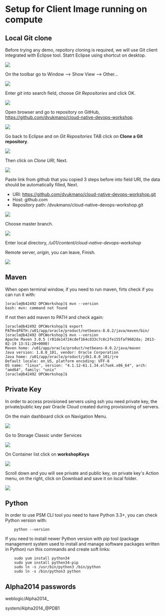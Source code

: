 # Setup for Client Image running on compute #

## Local Git clone ##
Before trying any demo, repoitory cloning is required, we will use Git client integrated with Eclipse tool. Statrt Eclipse using shortcut on desktop.

![](images/EnvSetup/git-eclipse-01.png)

On the toolbar go to Window --> Show View --> Other...

![](images/EnvSetup/git-eclipse-02.png)

Enter *git* into search field, choose *Git Repositories* and click OK.

![](images/EnvSetup/git-eclipse-03.png)

Open browser and go to repository on GitHub, https://github.com/dvukmano/cloud-native-devops-workshop. 

![](images/EnvSetup/git-eclipse-04.png)

Go back to Eclipse and on *Git Repositories* TAB click on **Clone a Git repository**.

![](images/EnvSetup/git-eclipse-05.png)

Then click on *Clone URI*, Next.

![](images/EnvSetup/git-eclipse-06.png)

Paste link from github that you copied 3 steps before into field URI, the data should be automatically filled, Next.
- URI: https://github.com/dvukmano/cloud-native-devops-workshop.git
- Host: github.com
- Repository path: /dvukmano/cloud-native-devops-workshop.git

![](images/EnvSetup/git-eclipse-07.png)

Choose master branch.

![](images/EnvSetup/git-eclipse-08.png)

Enter local directory, */u01/content/cloud-native-devops-workshop*

Remote server, *origin*, you can leave, Finish.

![](images/EnvSetup/git-eclipse-09.png)

## Maven  ##
When open terminal window, if you need to run maven, firts check if you can run it with:

    [oracle@b42492 OPCWorkshop]$ mvn --version
    bash: mvn: command not found

If not then add maven to PATH and check again:

    [oracle@b42492 OPCWorkshop]$ export PATH=$PATH:/u01/app/oracle/product/netbeans-8.0.2/java/maven/bin/
    [oracle@b42492 OPCWorkshop]$ mvn --version
    Apache Maven 3.0.5 (r01de14724cdef164cd33c7c8c2fe155faf9602da; 2013-02-19 13:51:28+0000)
    Maven home: /u01/app/oracle/product/netbeans-8.0.2/java/maven
    Java version: 1.8.0_101, vendor: Oracle Corporation
    Java home: /u01/app/oracle/product/jdk1.8.0_101/jre
    Default locale: en_US, platform encoding: UTF-8
    OS name: "linux", version: "4.1.12-61.1.34.el7uek.x86_64", arch: "amd64", family: "unix"
    [oracle@b42492 OPCWorkshop]$ 

## Private Key ##
In order to access provisioned servers using ssh you need private key, the private/public key pair Oracle Cloud created during provisioning of servers.

On the main dashboard click on Navigation Menu.

![](images/EnvSetup/pkey-01.png)

Go to Storage Classic under Services

![](images/EnvSetup/pkey-02.png)

On Container list click on **workshopKeys**

![](images/EnvSetup/pkey-03.png)

Scroll down and you will see private and public key, on private key's Action menu, on the right, click on Download and save it on local folder.

![](images/EnvSetup/pkey-04.png)

## Python ##
In order to use PSM CLI tool you need to have Python 3.3+, you can check Python version with:
        
        python --version

If you need to install newer Python version with pip tool (package management system used to install and manage software packages written in Python) run this commands and create soft links:

        sudo yum install python34
        sudo yum install python34-pip
        sudo ln -s /usr/bin/python3 /bin/python
        sudo ln -s /bin/python3 python


## Alpha2014 passwords ##

weblogic/Alpha2014_

system/Alpha2014_@PDB1
